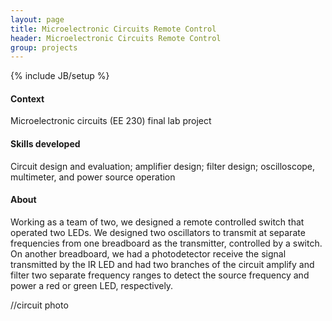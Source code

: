 ```yaml
---
layout: page
title: Microelectronic Circuits Remote Control
header: Microelectronic Circuits Remote Control
group: projects
---
```

{% include JB/setup %}

#### Context
Microelectronic circuits (EE 230) final lab project
#### Skills developed
Circuit design and evaluation; amplifier design; filter design; oscilloscope, multimeter, and power source operation
#### About 
Working as a team of two, we designed a remote controlled switch that operated two LEDs. We designed two oscillators to transmit at separate frequencies from one breadboard as the transmitter, controlled by a switch. On another breadboard, we had a photodetector receive the signal transmitted by the IR LED and had two branches of the circuit amplify and filter two separate frequency ranges to detect the source frequency and power a red or green LED, respectively.

//circuit photo

